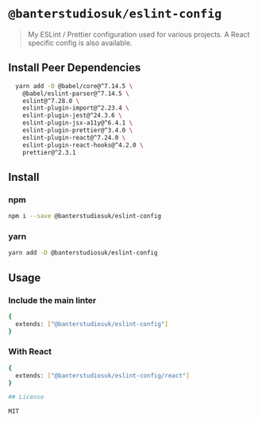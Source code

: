 # `@banterstudiosuk/eslint-config`

> My ESLint / Prettier configuration used for various projects. A React specific config is also available.


## Install Peer Dependencies
```bash
  yarn add -D @babel/core@^7.14.5 \
    @babel/eslint-parser@^7.14.5 \
    eslint@^7.28.0 \
    eslint-plugin-import@^2.23.4 \
    eslint-plugin-jest@^24.3.6 \
    eslint-plugin-jsx-a11y@^6.4.1 \
    eslint-plugin-prettier@^3.4.0 \
    eslint-plugin-react@^7.24.0 \
    eslint-plugin-react-hooks@^4.2.0 \
    prettier@^2.3.1
```

## Install

### npm

```bash
npm i --save @banterstudiosuk/eslint-config
```

### yarn
```bash
yarn add -D @banterstudiosuk/eslint-config
```

## Usage

### Include the main linter
```bash
{
  extends: ["@banterstudiosuk/eslint-config"]
}
```

### With React
```bash
{
  extends: ["@banterstudiosuk/eslint-config/react"]
}

## License

MIT